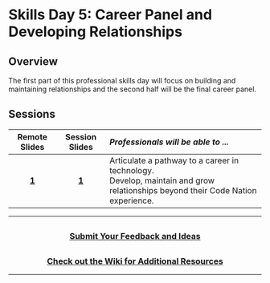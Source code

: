 # Skills Day 5: Career Panel and Developing Relationships

## Overview

The first part of this professional skills day will focus on building and maintaining relationships and the second half will be the final career panel.

## Sessions

|Remote Slides|                                          Session Slides                                           | _Professionals will be able to ..._                                                                                              |
|:-----:| :-----------------------------------------------------------------------------------------------: | :------------------------------------------------------------------------------------------------------------------------------- |
| [**1**](https://docs.google.com/presentation/d/16v0rr-eJwFUQpWn7ZGjAxVx7ROl971S_xk6tzQXJUkU/edit?usp=sharing)| [**1**](https://docs.google.com/presentation/d/12grkOoQTpL4OkBmEt3T8WgnIUzHFVtXLUUrj6izzfUo/edit) | Articulate a pathway to a career in technology.<br>Develop, maintain and grow relationships beyond their Code Nation experience. |

---
## <h3 align="center"><a href="https://docs.google.com/forms/d/e/1FAIpQLSc4oUNSthmU63TqlzUOOWd3buX3tGVIPRNDm0tsLB_nOONRLQ/viewform">Submit Your Feedback and Ideas</a></h3>

## <h3 align="center"><a href="https://github.com/itscodenation/curriculum-21-22/wiki">Check out the Wiki for Additional Resources</a></h3>

---
